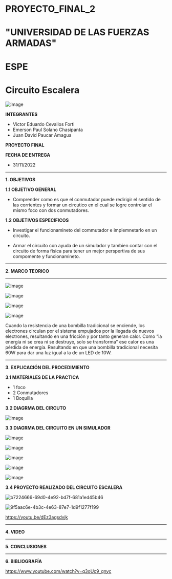 # PROYECTO_FINAL_2
# "UNIVERSIDAD DE LAS FUERZAS ARMADAS"
# ESPE
# Circuito Escalera

![image](https://user-images.githubusercontent.com/116772918/200762591-a164d8db-c02e-4269-8bb4-0bc4c810d79f.png)

**INTEGRANTES**
 
* Victor Eduardo Cevallos Forti
* Emerson Paul Solano Chasipanta
* Juan David Paucar Amagua


**PROYECTO FINAL**

**FECHA DE ENTREGA**
* 31/11/2022
--------------------------------------------------------------------------------------------------------------------------------------------------------------------------------------


**1. OBJETIVOS**


**1.1  OBJETIVO GENERAL**

* Comprender como es que el conmutador puede redirigir el sentido de las corrientes y formar un circutico en el cual se logre controlar el mismo foco con dos conmutadores.

**1.2  OBJETIVOS ESPECIFICOS**

* Investigar el funcionamineto del commutador  e implemnetarlo en un circuito.

* Armar el circuito con ayuda de un simulador y tambien contar con el circuito de forma fisica  para tener un mejor perspertiva  de sus compomente y funcionamineto.



 

--------------------------------------------------------------------------------------------------------------------------------------------------------------------------------------
**2. MARCO TEORICO**

-------------------------------------------------------------------------------------------------------------------------------------------------------------------------------------

![image](https://user-images.githubusercontent.com/116772918/213282786-5c84a51e-a9c5-42fa-8913-923f97748612.png)


![image](https://user-images.githubusercontent.com/116772918/213295538-cfa1ec48-eacf-4bdf-ac6f-1a2c87fb0efa.png)


![image](https://user-images.githubusercontent.com/116772918/213327558-89e75d80-dde3-4975-acc2-54b79e63b162.png)


![image](https://user-images.githubusercontent.com/116772918/213333025-437f1361-02a7-4f9b-9dac-d5665b7dfaf7.png)

Cuando la resistencia de una bombilla tradicional se enciende, los electrones circulan por el sistema empujados por la llegada de nuevos electrones, resultando en una fricción y por tanto generan calor. Como “la energía ni se crea ni se destruye, solo se transforma” ese calor es una pérdida de energía. Resultando en que una bombilla tradicional necesita 60W para dar una luz igual a la de un LED de 10W.



--------------------------------------------------------------------------------------------------------------------------------------------------------------------------------------
**3. EXPLICACIÓN DEL PROCEDIMIENTO**




**3.1 MATERIALES DE LA PRACTICA**

* 1 foco
* 2 Conmutadores
* 1 Boquilla


**3.2 DIAGRMA DEL CIRCUTO**

![image](https://user-images.githubusercontent.com/116772918/213277249-7b570789-9311-41df-bfc3-5d529bc36e34.png)



**3.3 DIAGRMA DEL CIRCUITO EN UN SIMULADOR**

![image](https://user-images.githubusercontent.com/116772918/213194598-8e440739-f1c8-4702-8b67-fc276e4b4a63.png)

![image](https://user-images.githubusercontent.com/116772918/213195129-6f846dbb-7583-4793-801c-40be23178619.png)

![image](https://user-images.githubusercontent.com/116772918/213195629-25f58851-0fae-4956-845a-f3493ada7ce9.png)

![image](https://user-images.githubusercontent.com/116772918/213195922-2a8788b4-d2ec-45cf-81b2-bfb902f9d13a.png)

![image](https://user-images.githubusercontent.com/116772918/213196471-848b5f0c-024a-4a20-97c7-bc415cc1f661.png)



**3.4 PROYECTO REALIZADO DEL CIRCUITO ESCALERA** 



![b7224666-69d0-4e92-bd7f-681a1ed45b46](https://user-images.githubusercontent.com/116772918/213201390-0c6fceb7-225b-4e82-878a-89c5708521a6.jpg)



![9f5aac6e-4b3c-4e63-87e7-1d9f1277f199](https://user-images.githubusercontent.com/116772918/213202383-b752e232-aeb1-4747-b79d-089c78cbbf07.jpg)

https://youtu.be/dEz3agsdvjk




--------------------------------------------------------------------------------------------------------------------------------------------------------------------------------------

**4. VIDEO**



--------------------------------------------------------------------------------------------------------------------------------------------------------------------------------------

**5. CONCLUSIONES**




----------------------------------------------------------------------------------------------------------------------------------------------------------------------------------------

**6. BIBLIOGRAFÍA**

https://www.youtube.com/watch?v=q3oUc9_qnyc
